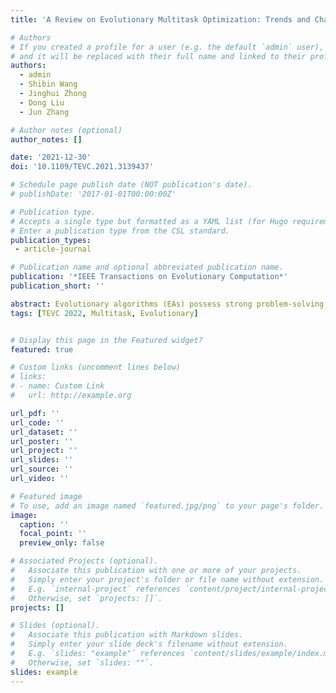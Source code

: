 ```yaml
---
title: 'A Review on Evolutionary Multitask Optimization: Trends and Challenges'

# Authors
# If you created a profile for a user (e.g. the default `admin` user), write the username (folder name) here
# and it will be replaced with their full name and linked to their profile.
authors:
  - admin
  - Shibin Wang
  - Jinghui Zhong
  - Dong Liu
  - Jun Zhang

# Author notes (optional)
author_notes: []

date: '2021-12-30'
doi: '10.1109/TEVC.2021.3139437'

# Schedule page publish date (NOT publication's date).
# publishDate: '2017-01-01T00:00:00Z'

# Publication type.
# Accepts a single type but formatted as a YAML list (for Hugo requirements).
# Enter a publication type from the CSL standard.
publication_types:
 - article-journal

# Publication name and optional abbreviated publication name.
publication: '*IEEE Transactions on Evolutionary Computation*'
publication_short: ''

abstract: Evolutionary algorithms (EAs) possess strong problem-solving abilities and have been applied in a wide range of applications. However, they still suffer from a high computational burden and poor generalization ability. To overcome the limitations, numerous studies consider conducting knowledge extraction across distinct optimization task domains. Among these research strands, one representative tributary is evolutionary multitask optimization (EMTO) that aims to resolve multiple optimization tasks simultaneously. The underlying attribute of implicit parallelism for EAs can well incorporate with the framework of EMTO, giving rise to the ascending EMTO studies. This review is intended to present a detailed exposition on the research in the EMTO area. We reveal the core components for designing the EMTO algorithms. Subsequently, we organize the works lying in the fusions between EMTO and traditional EAs. By analyzing the associations for diverse strategies in different branches of EMTO, this review uncovers the research trends and the potentially important directions, with additional interesting real-world applications mentioned.
tags: [TEVC 2022, Multitask, Evolutionary]


# Display this page in the Featured widget?
featured: true

# Custom links (uncomment lines below)
# links:
# - name: Custom Link
#   url: http://example.org

url_pdf: ''
url_code: ''
url_dataset: ''
url_poster: ''
url_project: ''
url_slides: ''
url_source: ''
url_video: ''

# Featured image
# To use, add an image named `featured.jpg/png` to your page's folder.
image:
  caption: ''
  focal_point: ''
  preview_only: false

# Associated Projects (optional).
#   Associate this publication with one or more of your projects.
#   Simply enter your project's folder or file name without extension.
#   E.g. `internal-project` references `content/project/internal-project/index.md`.
#   Otherwise, set `projects: []`.
projects: []

# Slides (optional).
#   Associate this publication with Markdown slides.
#   Simply enter your slide deck's filename without extension.
#   E.g. `slides: "example"` references `content/slides/example/index.md`.
#   Otherwise, set `slides: ""`.
slides: example
---
```

